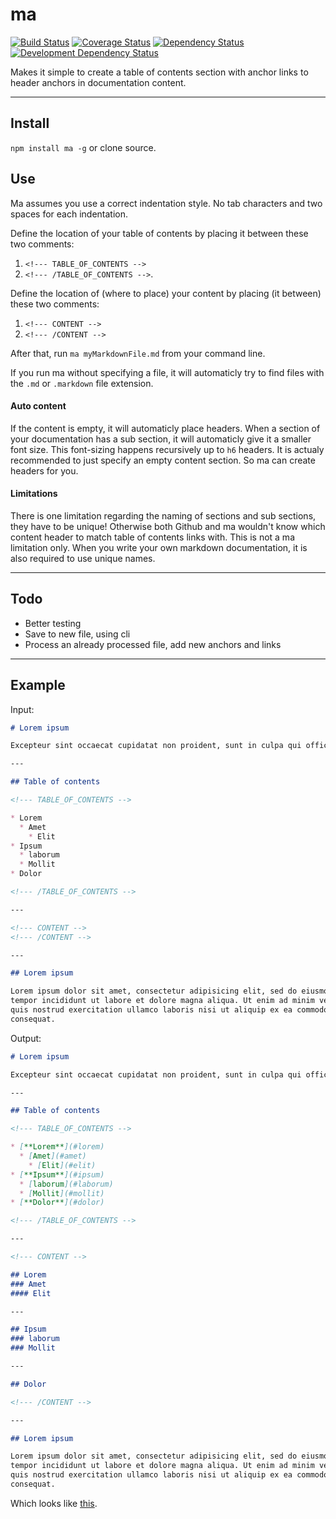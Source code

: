 # ma

[![Build Status](https://img.shields.io/travis/opensoars/ma.svg?style=flat)](https://travis-ci.org/opensoars/ma)
[![Coverage Status](https://img.shields.io/coveralls/opensoars/ma.svg?style=flat)](https://coveralls.io/r/opensoars/ma)
[![Dependency Status](https://david-dm.org/opensoars/ma.svg?style=flat)](https://david-dm.org/opensoars/ma)
[![Development Dependency Status](https://david-dm.org/opensoars/ma/dev-status.svg?style=flat)](https://david-dm.org/opensoars/ma#info=devDependencies&view=table)


Makes it simple to create a table of contents section with anchor links to header anchors in documentation content.


---


## Install

`npm install ma -g` or clone source.

## Use

Ma assumes you use a correct indentation style. No tab characters and two spaces for each indentation.

Define the location of your table of contents by placing it between these two comments: 

1. `<!--- TABLE_OF_CONTENTS -->`
2. `<!--- /TABLE_OF_CONTENTS -->`.

Define the location of (where to place) your content by placing (it between) these two comments: 

1. `<!--- CONTENT -->`
2. `<!--- /CONTENT -->`

After that, run `ma myMarkdownFile.md` from your command line.

If you run ma without specifying a file, it will automaticly try to find files with the `.md` or `.markdown` file extension.

#### Auto content
If the content is empty, it will automaticly place headers. When a section of your documentation has a sub section, it will automaticly give it a smaller font size. This font-sizing happens recursively up to `h6` headers. It is actualy recommended to just specify an empty content section. So ma can create headers for you.

#### Limitations
There is one limitation regarding the naming of sections and sub sections, they have to be unique! Otherwise both Github and ma wouldn't know which content header to match table of contents links with. This is not a ma limitation only. When you write your own markdown documentation, it is also required to use unique names.

---

## Todo

* Better testing
* Save to new file, using cli
* Process an already processed file, add new anchors and links
---

## Example

Input:

```md
# Lorem ipsum

Excepteur sint occaecat cupidatat non proident, sunt in culpa qui officia deserunt mollit anim id est laborum.

---

## Table of contents

<!--- TABLE_OF_CONTENTS -->

* Lorem
  * Amet
    * Elit
* Ipsum
  * laborum
  * Mollit
* Dolor

<!--- /TABLE_OF_CONTENTS -->

---

<!--- CONTENT -->
<!--- /CONTENT -->

---

## Lorem ipsum

Lorem ipsum dolor sit amet, consectetur adipisicing elit, sed do eiusmod
tempor incididunt ut labore et dolore magna aliqua. Ut enim ad minim veniam,
quis nostrud exercitation ullamco laboris nisi ut aliquip ex ea commodo
consequat.
```

Output:

```md
# Lorem ipsum

Excepteur sint occaecat cupidatat non proident, sunt in culpa qui officia deserunt mollit anim id est laborum.

---

## Table of contents

<!--- TABLE_OF_CONTENTS -->

* [**Lorem**](#lorem)
  * [Amet](#amet)
    * [Elit](#elit)
* [**Ipsum**](#ipsum)
  * [laborum](#laborum)
  * [Mollit](#mollit)
* [**Dolor**](#dolor)

<!--- /TABLE_OF_CONTENTS -->

---

<!--- CONTENT -->

## Lorem
### Amet
#### Elit

---

## Ipsum
### laborum
### Mollit

---

## Dolor

<!--- /CONTENT -->

---

## Lorem ipsum

Lorem ipsum dolor sit amet, consectetur adipisicing elit, sed do eiusmod
tempor incididunt ut labore et dolore magna aliqua. Ut enim ad minim veniam,
quis nostrud exercitation ullamco laboris nisi ut aliquip ex ea commodo
consequat.
```

Which looks like [this](https://github.com/opensoars/ma/blob/master/doc/example_result.md).